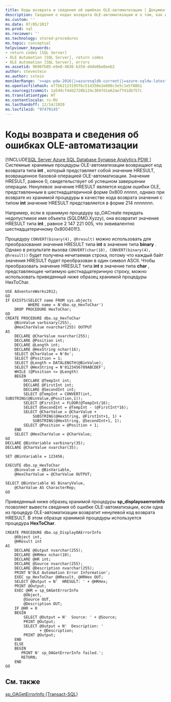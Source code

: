 ```yaml
---
title: Коды возврата и сведения об ошибках OLE-автоматизации | Документация Майкрософт
description: Сведения о кодах возврата OLE-автоматизации и о том, как использовать хранимую процедуру для отображения сведений об ошибках OLE-автоматизации.
ms.custom: ''
ms.date: 07/05/2017
ms.prod: sql
ms.reviewer: ''
ms.technology: stored-procedures
ms.topic: conceptual
helpviewer_keywords:
- return codes [SQL Server]
- OLE Automation [SQL Server], return codes
- OLE Automation [SQL Server], errors
ms.assetid: 9696fb05-e9e8-4836-b359-d4de0be0eeb2
author: stevestein
ms.author: sstein
monikerRange: '>=aps-pdw-2016||=azuresqldb-current||=azure-sqldw-latest||>=sql-server-2016||>=sql-server-linux-2017||=azuresqldb-mi-current'
ms.openlocfilehash: ef7b62123195fbc514350e2e600c3e5c1e5f88b1
ms.sourcegitcommit: 1a544cf4dd2720b124c3697d1e62ae7741db757c
ms.translationtype: HT
ms.contentlocale: ru-RU
ms.lasthandoff: 12/14/2020
ms.locfileid: "97479145"
---
```

# <a name="ole-automation-return-codes-and-error-information"></a>Коды возврата и сведения об ошибках OLE-автоматизации
[!INCLUDE[SQL Server Azure SQL Database Synapse Analytics PDW ](../../includes/applies-to-version/sql-asdb-asdbmi-asa-pdw.md)]
  Системные хранимые процедуры OLE-автоматизации возвращают код возврата типа **int** , который представляет собой значение HRESULT, возвращенное базовой операцией OLE-автоматизации. Значение HRESULT, равное 0, свидетельствует об успешном завершении операции. Ненулевое значение HRESULT является кодом ошибки OLE, представленным в шестнадцатеричной форме 0x800 *nnnnn*, однако при возврате из хранимой процедуры в качестве кода возврата значения с типом **int** значение HRESULT представляется в форме 214 *nnnnnnn*.  
  
 Например, если в хранимую процедуру sp_OACreate передать недопустимое имя объекта (SQLDMO.Xyzzy), она возвратит значение HRESULT типа **int** , равное 2 147 221 005, что эквивалентно шестнадцатеричному 0x800401f3.  
  
 Процедуру `CONVERT(binary(4), @hresult)` можно использовать для преобразования значения HRESULT типа **int** в значение типа **binary** . Однако в результате вызова `CONVERT(char(10), CONVERT(binary(4), @hresult))` будет получена нечитаемая строка, потому что каждый байт значения HRESULT будет преобразован в один символ ASCII. Чтобы преобразовать значение HRESULT типа **int** в значение типа **char** , представляющее читаемую шестнадцатеричную строку, можно использовать приведенный ниже образец хранимой процедуры HexToChar.  
  
```  
USE AdventureWorks2012;  
GO  
IF EXISTS(SELECT name FROM sys.objects  
          WHERE name = N'dbo.sp_HexToChar')  
    DROP PROCEDURE HexToChar;  
GO  
CREATE PROCEDURE dbo.sp_HexToChar  
    @BinValue varbinary(255),  
    @HexCharValue nvarchar(255) OUTPUT  
AS  
    DECLARE @CharValue nvarchar(255);  
    DECLARE @Position int;  
    DECLARE @Length int;  
    DECLARE @HexString nchar(16);  
    SELECT @CharValue = N'0x';  
    SELECT @Position = 1;  
    SELECT @Length = DATALENGTH(@BinValue);  
    SELECT @HexString = N'0123456789ABCDEF';  
    WHILE (@Position <= @Length)  
    BEGIN  
        DECLARE @TempInt int;  
        DECLARE @FirstInt int;  
        DECLARE @SecondInt int;  
        SELECT @TempInt = CONVERT(int, SUBSTRING(@BinValue,@Position,1));  
        SELECT @FirstInt = FLOOR(@TempInt/16);  
        SELECT @SecondInt = @TempInt - (@FirstInt*16);  
        SELECT @CharValue = @CharValue +  
            SUBSTRING(@HexString, @FirstInt+1, 1) +  
            SUBSTRING(@HexString, @SecondInt+1, 1);  
        SELECT @Position = @Position + 1;  
    END  
    SELECT @HexCharValue = @CharValue;  
GO  
DECLARE @BinVariable varbinary(35);  
DECLARE @CharValue nvarchar(35);  
  
SET @BinVariable = 123456;  
  
EXECUTE dbo.sp_HexToChar  
    @binvalue = @BinVariable,  
    @HexCharValue = @CharValue OUTPUT;  
  
SELECT @BinVariable AS BinaryValue,  
    @CharValue AS CharacterRep;  
GO  
```  
  
 Приведенный ниже образец хранимой процедуры **sp_displayoaerrorinfo** позволяет вывести сведения об ошибке OLE-автоматизации, если одна из процедур OLE-автоматизации возвратит ненулевой код возврата HRESULT. В этом образце хранимой процедуры используется процедура **HexToChar**.  
  
```  
CREATE PROCEDURE dbo.sp_DisplayOAErrorInfo  
    @Object int,  
    @HResult int  
AS  
    DECLARE @Output nvarchar(255);  
    DECLARE @HRHex nchar(10);  
    DECLARE @HR int;  
    DECLARE @Source nvarchar(255);  
    DECLARE @Description nvarchar(255);  
    PRINT N'OLE Automation Error Information';  
    EXEC sp_HexToChar @HResult, @HRHex OUT;  
    SELECT @Output = N'  HRESULT: ' + @HRHex;  
    PRINT @Output;  
    EXEC @HR = sp_OAGetErrorInfo  
        @Object,  
        @Source OUT,  
        @Description OUT;  
    IF @HR = 0  
    BEGIN  
        SELECT @Output = N'  Source: ' + @Source;  
        PRINT @Output;  
        SELECT @Output = N'  Description: '  
               + @Description;  
        PRINT @Output;  
    END  
    ELSE  
    BEGIN  
       PRINT N' sp_OAGetErrorInfo failed.';  
       RETURN;  
    END  
GO  
```  
  
## <a name="related-content"></a>См. также  
 [sp_OAGetErrorInfo (Transact-SQL)](../../relational-databases/system-stored-procedures/sp-oageterrorinfo-transact-sql.md)  
  
  
